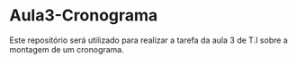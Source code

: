 # Aula3-Cronograma
Este repositório será utilizado para realizar a tarefa da aula 3 de T.I sobre a montagem de um cronograma.
